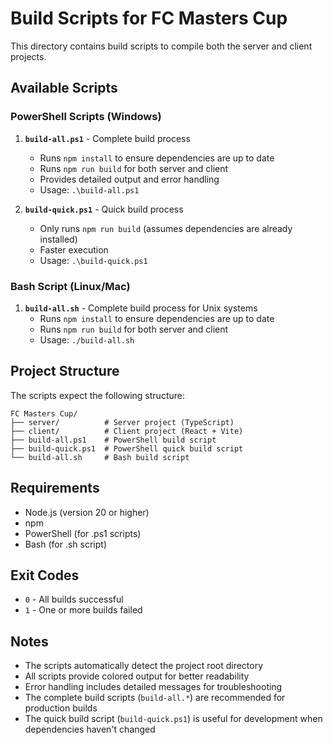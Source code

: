 # Build Scripts for FC Masters Cup

This directory contains build scripts to compile both the server and client projects.

## Available Scripts

### PowerShell Scripts (Windows)

1. **`build-all.ps1`** - Complete build process
   - Runs `npm install` to ensure dependencies are up to date
   - Runs `npm run build` for both server and client
   - Provides detailed output and error handling
   - Usage: `.\build-all.ps1`

2. **`build-quick.ps1`** - Quick build process
   - Only runs `npm run build` (assumes dependencies are already installed)
   - Faster execution
   - Usage: `.\build-quick.ps1`

### Bash Script (Linux/Mac)

1. **`build-all.sh`** - Complete build process for Unix systems
   - Runs `npm install` to ensure dependencies are up to date
   - Runs `npm run build` for both server and client
   - Usage: `./build-all.sh`

## Project Structure

The scripts expect the following structure:
```
FC Masters Cup/
├── server/          # Server project (TypeScript)
├── client/          # Client project (React + Vite)
├── build-all.ps1    # PowerShell build script
├── build-quick.ps1  # PowerShell quick build script
└── build-all.sh     # Bash build script
```

## Requirements

- Node.js (version 20 or higher)
- npm
- PowerShell (for .ps1 scripts)
- Bash (for .sh script)

## Exit Codes

- `0` - All builds successful
- `1` - One or more builds failed

## Notes

- The scripts automatically detect the project root directory
- All scripts provide colored output for better readability
- Error handling includes detailed messages for troubleshooting
- The complete build scripts (`build-all.*`) are recommended for production builds
- The quick build script (`build-quick.ps1`) is useful for development when dependencies haven't changed
